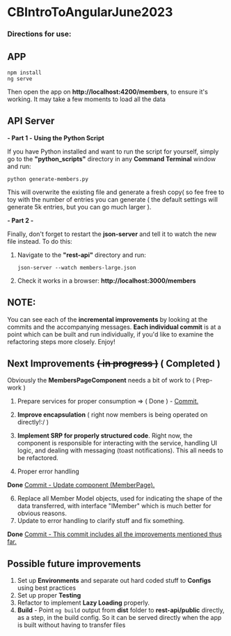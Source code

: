 # CBIntroToAngularJune2023

### Directions for use:

 ## APP
  ```console 
  npm install
  ng serve
 ```

Then open the app on **http://localhost:4200/members**, to ensure it's working. It may take a few moments to load all the data

 ## API Server
 **- Part 1 -**
   **Using the Python Script**
   
   If you have Python installed and want to run the script for yourself, simply go to the **"python_scripts"** directory in any **Command Terminal** window and run: 
   ```console 
   python generate-members.py
  ```
  
   This will overwrite the existing file and generate a fresh copy( so fee free to toy with the number of entries you can generate ( the default settings will generate 5k entries, but you can go much larger ).
   
   **- Part 2 -**
   
   Finally, don't forget to restart the **json-server** and tell it to watch the new file instead. To do this:
   1. Navigate to the **"rest-api"** directory and run:
      ```console
      json-server --watch members-large.json
      ```
   3. Check it works in a browser: **http://localhost:3000/members**

## NOTE:

 You can see each of the **incremental improvements** by looking at the commits and the accompanying messages.
 **Each individual commit** is at a point which can be built and run individually, if you'd like to examine the refactoring steps more closely. Enjoy!

## Next Improvements  ~~( in progress )~~ ( Completed )
 
  Obviously the **MembersPageComponent** needs a bit of work to
  ( Prep-work )
  1. Prepare services for proper consumption => ( Done ) - [ Commit.](https://github.com/SimplicityIsArt/CBIntroToAngularJune2023/commit/a73fa9d4f331c35b60887056336ce5ec54a5e8f9)

  3. **Improve encapsulation** ( right now members is being operated on directly!:/ )
  4. **Implement SRP for properly structured code**. Right now, the component is responsible for interacting with the service, handling UI logic, and dealing with messaging (toast notifications).
    This all needs to be refactored.
  5. Proper error handling
  
  **Done**  [Commit - Update component (MemberPage).](https://github.com/SimplicityIsArt/CBIntroToAngularJune2023/commit/5b4b9429597a2de2791f5dc1ce86e89eb53a831e)

  6. Replace all Member Model objects, used for indicating the shape of the data transferred, with interface "IMember" which is much better for obvious reasons.
  7. Update to error handling to clarify stuff and fix something.
  
  
   **Done** [ Commit - This commit includes all the improvements mentioned thus far.](https://github.com/SimplicityIsArt/CBIntroToAngularJune2023/commit/18b8500e20a1c3896593a6ab076eb1fb474423c4)
 
  ## Possible future improvements
  1. Set up **Environments** and separate out hard coded stuff to **Configs** using best practices
  2. Set up proper **Testing**
  3. Refactor to implement **Lazy Loading** properly.
  4. **Build** - Point ```ng build``` output from **dist** folder to **rest-api/public** directly, as a step, in the build config.
     So it can be served directly when the app is built without having to transfer files
